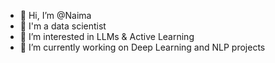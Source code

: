- 👋 Hi, I’m @Naima
- 🌱 I'm a data scientist
- 👀 I’m interested in LLMs & Active Learning
- 🌱 I’m currently working on Deep Learning and NLP projects


<!---
Nanou05/Nanou05 is a ✨ special ✨ repository because its `README.md` (this file) appears on your GitHub profile.
You can click the Preview link to take a look at your changes.
--->

